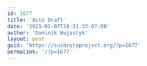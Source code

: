 ```yaml
---
id: 1677
title: 'Auto Draft'
date: '2025-01-07T18:21:33-07:00'
author: 'Dominik Wujastyk'
layout: post
guid: 'https://sushrutaproject.org/?p=1677'
permalink: '/?p=1677'
---
```


